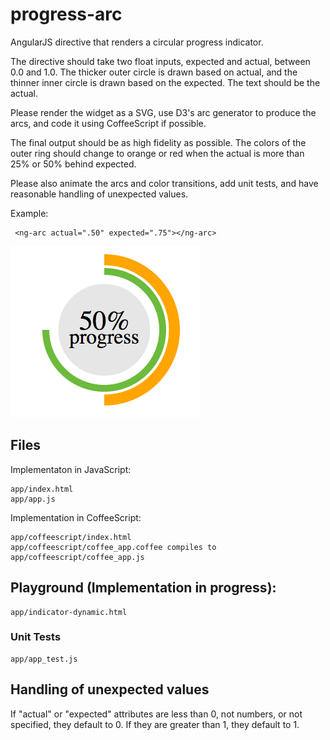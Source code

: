 # progress-arc

AngularJS directive that renders a circular progress
indicator.

The directive should take two float inputs, expected and actual, between
0.0 and 1.0. The thicker outer circle is drawn based on actual, and the
thinner inner circle is drawn based on the expected. The text should be the actual.

Please render the widget as a SVG, use D3's arc generator to produce the
arcs, and code it using CoffeeScript if possible.

The final output should be as high fidelity as possible. The colors of the
outer ring should change to orange or red when the actual is more than 25%
or 50% behind expected.

Please also animate the arcs and color transitions, add unit tests, and
have reasonable handling of unexpected values.

Example:

     <ng-arc actual=".50" expected=".75"></ng-arc>

![Alt text](https://github.com/vivianliang/progress-arc/blob/master/arc.png)

## Files

Implementaton in JavaScript:

	app/index.html
	app/app.js

Implementation in CoffeeScript:

	app/coffeescript/index.html
	app/coffeescript/coffee_app.coffee compiles to app/coffeescript/coffee_app.js

## Playground (Implementation in progress):

	app/indicator-dynamic.html

### Unit Tests

	app/app_test.js

## Handling of unexpected values

If "actual" or "expected" attributes are less than 0, not numbers, or not specified, they default to 0. If they are greater than 1, they default to 1.